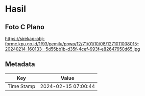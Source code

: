 # Hasil

## Foto C Plano

https://sirekap-obj-formc.kpu.go.id/1f93/pemilu/ppwp/12/71/01/10/08/1271011008015-20240214-160133--5d55bb1b-d35f-4cef-993f-e82647950d65.jpg


## Metadata

| Key        | Value               |
| ---------- | ------------------- |
| Time Stamp | 2024-02-15 07:00:44 |



